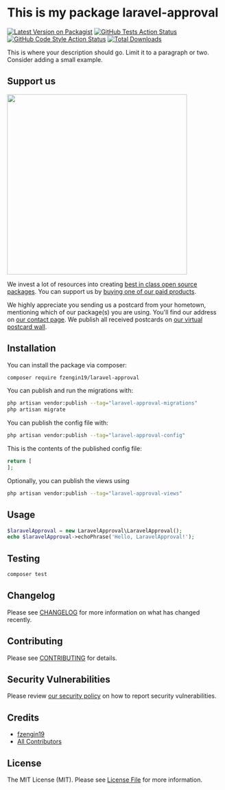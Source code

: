 # This is my package laravel-approval

[![Latest Version on Packagist](https://img.shields.io/packagist/v/fzengin19/laravel-approval.svg?style=flat-square)](https://packagist.org/packages/fzengin19/laravel-approval)
[![GitHub Tests Action Status](https://img.shields.io/github/actions/workflow/status/fzengin19/laravel-approval/run-tests.yml?branch=main&label=tests&style=flat-square)](https://github.com/fzengin19/laravel-approval/actions?query=workflow%3Arun-tests+branch%3Amain)
[![GitHub Code Style Action Status](https://img.shields.io/github/actions/workflow/status/fzengin19/laravel-approval/fix-php-code-style-issues.yml?branch=main&label=code%20style&style=flat-square)](https://github.com/fzengin19/laravel-approval/actions?query=workflow%3A"Fix+PHP+code+style+issues"+branch%3Amain)
[![Total Downloads](https://img.shields.io/packagist/dt/fzengin19/laravel-approval.svg?style=flat-square)](https://packagist.org/packages/fzengin19/laravel-approval)

This is where your description should go. Limit it to a paragraph or two. Consider adding a small example.

## Support us

[<img src="https://github-ads.s3.eu-central-1.amazonaws.com/laravel-approval.jpg?t=1" width="419px" />](https://spatie.be/github-ad-click/laravel-approval)

We invest a lot of resources into creating [best in class open source packages](https://spatie.be/open-source). You can support us by [buying one of our paid products](https://spatie.be/open-source/support-us).

We highly appreciate you sending us a postcard from your hometown, mentioning which of our package(s) you are using. You'll find our address on [our contact page](https://spatie.be/about-us). We publish all received postcards on [our virtual postcard wall](https://spatie.be/open-source/postcards).

## Installation

You can install the package via composer:

```bash
composer require fzengin19/laravel-approval
```

You can publish and run the migrations with:

```bash
php artisan vendor:publish --tag="laravel-approval-migrations"
php artisan migrate
```

You can publish the config file with:

```bash
php artisan vendor:publish --tag="laravel-approval-config"
```

This is the contents of the published config file:

```php
return [
];
```

Optionally, you can publish the views using

```bash
php artisan vendor:publish --tag="laravel-approval-views"
```

## Usage

```php
$laravelApproval = new LaravelApproval\LaravelApproval();
echo $laravelApproval->echoPhrase('Hello, LaravelApproval!');
```

## Testing

```bash
composer test
```

## Changelog

Please see [CHANGELOG](CHANGELOG.md) for more information on what has changed recently.

## Contributing

Please see [CONTRIBUTING](CONTRIBUTING.md) for details.

## Security Vulnerabilities

Please review [our security policy](../../security/policy) on how to report security vulnerabilities.

## Credits

- [fzengin19](https://github.com/fzengin19)
- [All Contributors](../../contributors)

## License

The MIT License (MIT). Please see [License File](LICENSE.md) for more information.
